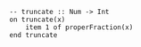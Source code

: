 ```applescript
-- truncate :: Num -> Inton truncate(x)	item 1 of properFraction(x)end truncate
```